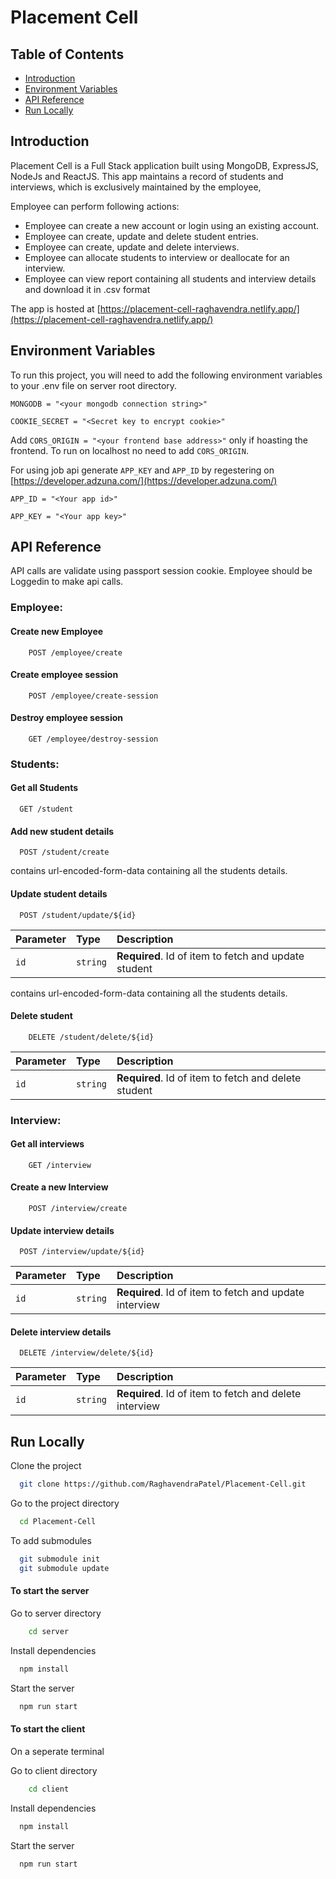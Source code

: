 # Placement Cell

## Table of Contents

- [Introduction](#introduction)
- [Environment Variables](#environment-variables)
- [API Reference](#api-reference)
- [Run Locally](#run-locally)

## Introduction

Placement Cell is a Full Stack application built using MongoDB, ExpressJS, NodeJs and ReactJS. This app maintains a record of students and interviews, which is exclusively maintained by the employee,

Employee can perform following actions:

- Employee can create a new account or login using an existing account.
- Employee can create, update and delete student entries.
- Employee can create, update and delete interviews.
- Employee can allocate students to interview or deallocate for an interview.
- Employee can view report containing all students and interview details and download it in .csv format

The app is hosted at [https://placement-cell-raghavendra.netlify.app/](https://placement-cell-raghavendra.netlify.app/)

## Environment Variables

To run this project, you will need to add the following environment variables to your .env file on server root directory.

`MONGODB = "<your mongodb connection string>"`

`COOKIE_SECRET = "<Secret key to encrypt cookie>"`

Add `CORS_ORIGIN = "<your frontend base address>"` only if hoasting the frontend. To run on localhost no need to add `CORS_ORIGIN`.

For using job api generate `APP_KEY` and `APP_ID` by regestering on [https://developer.adzuna.com/](https://developer.adzuna.com/)

`APP_ID = "<Your app id>"`

`APP_KEY = "<Your app key>"`

## API Reference

API calls are validate using passport session cookie. Employee should be Loggedin to make api calls.

### Employee:

#### Create new Employee

```http
    POST /employee/create
```

#### Create employee session

```http
    POST /employee/create-session
```

#### Destroy employee session

```http
    GET /employee/destroy-session
```

### Students:

#### Get all Students

```http
  GET /student
```

#### Add new student details

```http
  POST /student/create
```

contains url-encoded-form-data containing all the students details.

#### Update student details

```http
  POST /student/update/${id}
```

| Parameter | Type     | Description                                          |
| :-------- | :------- | :--------------------------------------------------- |
| `id`      | `string` | **Required**. Id of item to fetch and update student |

contains url-encoded-form-data containing all the students details.

#### Delete student

```http
    DELETE /student/delete/${id}
```

| Parameter | Type     | Description                                          |
| :-------- | :------- | :--------------------------------------------------- |
| `id`      | `string` | **Required**. Id of item to fetch and delete student |

### Interview:

#### Get all interviews

```http
    GET /interview
```

#### Create a new Interview

```http
    POST /interview/create
```

#### Update interview details

```http
  POST /interview/update/${id}
```

| Parameter | Type     | Description                                            |
| :-------- | :------- | :----------------------------------------------------- |
| `id`      | `string` | **Required**. Id of item to fetch and update interview |

#### Delete interview details

```http
  DELETE /interview/delete/${id}
```

| Parameter | Type     | Description                                            |
| :-------- | :------- | :----------------------------------------------------- |
| `id`      | `string` | **Required**. Id of item to fetch and delete interview |

## Run Locally

Clone the project

```bash
  git clone https://github.com/RaghavendraPatel/Placement-Cell.git
```

Go to the project directory

```bash
  cd Placement-Cell
```

To add submodules

```bash
  git submodule init
  git submodule update
```

#### To start the server

Go to server directory

```bash
    cd server
```

Install dependencies

```bash
  npm install
```

Start the server

```bash
  npm run start
```

#### To start the client

On a seperate terminal

Go to client directory

```bash
    cd client
```

Install dependencies

```bash
  npm install
```

Start the server

```bash
  npm run start
```
